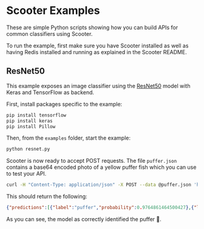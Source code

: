 Scooter Examples
================

These are simple Python scripts showing how you can build APIs for common classifiers using Scooter.

To run the example, first make sure you have Scooter installed as well as having Redis installed and running as
explained in the Scooter README.

ResNet50
--------

This example exposes an image classifier using the [ResNet50](https://www.tensorflow.org/api_docs/python/tf/keras/applications/ResNet50) model with Keras and TensorFlow as backend.

First, install packages specific to the example:

```bash
pip install tensorflow
pip install keras
pip install Pillow
```

Then, from the `examples` folder, start the example:

```bash
python resnet.py
```

Scooter is now ready to accept POST requests. The file `puffer.json` contains a base64 encoded photo of a yellow puffer
fish which you can use to test your API.

```bash
curl -H "Content-Type: application/json" -X POST --data @puffer.json 'http://localhost:5000/predict'
```

This should return the following:

```json
{"predictions":[{"label":"puffer","probability":0.9764861464500427},{"label":"rock_beauty","probability":0.023036744445562363},{"label":"eel","probability":0.00012930750381201506},{"label":"lionfish","probability":0.00012540673196781427},{"label":"coral_reef","probability":5.917380258324556e-05}],"success":true}
```

As you can see, the model as correctly identified the puffer 🐡.